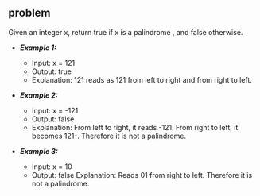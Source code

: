 ## problem

Given an integer x, return true if x is a 
palindrome
, and false otherwise.

 

* ***Example 1:*** 

    * Input: x = 121
    * Output: true
    * Explanation: 121 reads as 121 from left to right and from right to left.
      
* ***Example 2:***

    * Input: x = -121
    * Output: false
    * Explanation: From left to right, it reads -121. From right to left, it becomes 121-. Therefore it is not a palindrome.

* ***Example 3:***

    * Input: x = 10
    * Output: false
Explanation: Reads 01 from right to left. Therefore it is not a palindrome.
